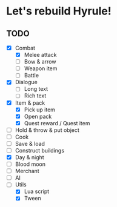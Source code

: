 # Let's rebuild Hyrule!

## TODO

* [x] Combat
    * [x] Melee attack
    * [ ] Bow & arrow
    * [ ] Weapon item
    * [ ] Battle
* [x] Dialogue
    * [ ] Long text
    * [ ] Rich text
* [x] Item & pack
    * [x] Pick up item
    * [x] Open pack
    * [x] Quest reward / Quest item
* [ ] Hold & throw & put object
* [ ] Cook
* [ ] Save & load
* [ ] Construct buildings
* [x] Day & night
* [ ] Blood moon
* [ ] Merchant
* [ ] AI
* [ ] Utils
    * [x] Lua script
    * [x] Tween
